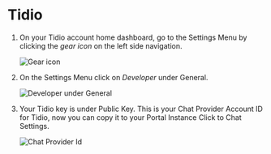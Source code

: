 # Tidio

1. On your Tidio account home dashboard, go to the Settings Menu by clicking the *gear icon* on the left side navigation.

    ![Gear icon](https://github.com/Fabiomorais87/liferay-learn/blob/bdb5910dbcf0bf83f1b23bc536d2cacf198067d2/docs/dxp/latest/en/site-building/personalizing-site-experience/Click%20to%20chat/Tidio/Icon-Tidio-030.png)

1. On the Settings Menu click on *Developer* under General.
  
    ![Developer under General](https://github.com/Fabiomorais87/liferay-learn/blob/bdb5910dbcf0bf83f1b23bc536d2cacf198067d2/docs/dxp/latest/en/site-building/personalizing-site-experience/Click%20to%20chat/Tidio/Icon-Tidio-031.png)

1. Your Tidio key is under Public Key. This is your Chat Provider Account ID for Tidio, now you can copy it to your Portal Instance Click to Chat Settings.
  
    ![Chat Provider Id](https://github.com/Fabiomorais87/liferay-learn/blob/bdb5910dbcf0bf83f1b23bc536d2cacf198067d2/docs/dxp/latest/en/site-building/personalizing-site-experience/Click%20to%20chat/Tidio/Icon-Tidio-032.png)

